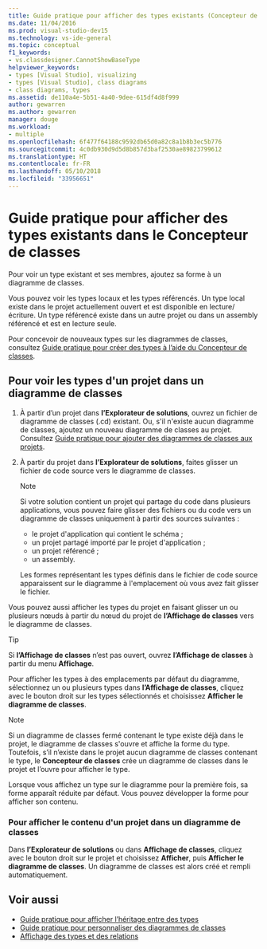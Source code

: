 ```yaml
---
title: Guide pratique pour afficher des types existants (Concepteur de classes)
ms.date: 11/04/2016
ms.prod: visual-studio-dev15
ms.technology: vs-ide-general
ms.topic: conceptual
f1_keywords:
- vs.classdesigner.CannotShowBaseType
helpviewer_keywords:
- types [Visual Studio], visualizing
- types [Visual Studio], class diagrams
- class diagrams, types
ms.assetid: de110a4e-5b51-4a40-9dee-615df4d8f999
author: gewarren
ms.author: gewarren
manager: douge
ms.workload:
- multiple
ms.openlocfilehash: 6f477f64188c9592db65d0a82c8a1b8b3ec5b776
ms.sourcegitcommit: 4c0db930d9d5d8b857d3baf2530ae89823799612
ms.translationtype: HT
ms.contentlocale: fr-FR
ms.lasthandoff: 05/10/2018
ms.locfileid: "33956651"
---
```

# <a name="how-to-view-existing-types-in-class-designer"></a>Guide pratique pour afficher des types existants dans le Concepteur de classes

Pour voir un type existant et ses membres, ajoutez sa forme à un diagramme de classes.

Vous pouvez voir les types locaux et les types référencés. Un type local existe dans le projet actuellement ouvert et est disponible en lecture/écriture. Un type référencé existe dans un autre projet ou dans un assembly référencé et est en lecture seule.

Pour concevoir de nouveaux types sur les diagrammes de classes, consultez [Guide pratique pour créer des types à l’aide du Concepteur de classes](how-to-create-types.md).

## <a name="to-see-types-in-a-project-on-a-class-diagram"></a>Pour voir les types d'un projet dans un diagramme de classes

1.  À partir d’un projet dans **l’Explorateur de solutions**, ouvrez un fichier de diagramme de classes (.cd) existant. Ou, s'il n'existe aucun diagramme de classes, ajoutez un nouveau diagramme de classes au projet. Consultez [Guide pratique pour ajouter des diagrammes de classes aux projets](how-to-add-class-diagrams-to-projects.md).

2.  À partir du projet dans **l’Explorateur de solutions**, faites glisser un fichier de code source vers le diagramme de classes.

    > [!NOTE]
    > Si votre solution contient un projet qui partage du code dans plusieurs applications, vous pouvez faire glisser des fichiers ou du code vers un diagramme de classes uniquement à partir des sources suivantes :
    >
    > - le projet d'application qui contient le schéma ;
    > - un projet partagé importé par le projet d'application ;
    > - un projet référencé ;
    > - un assembly.

    Les formes représentant les types définis dans le fichier de code source apparaissent sur le diagramme à l'emplacement où vous avez fait glisser le fichier.

Vous pouvez aussi afficher les types du projet en faisant glisser un ou plusieurs nœuds à partir du nœud du projet de **l’Affichage de classes** vers le diagramme de classes.

> [!TIP]
> Si **l’Affichage de classes** n’est pas ouvert, ouvrez **l’Affichage de classes** à partir du menu **Affichage**.

Pour afficher les types à des emplacements par défaut du diagramme, sélectionnez un ou plusieurs types dans **l’Affichage de classes**, cliquez avec le bouton droit sur les types sélectionnés et choisissez **Afficher le diagramme de classes**.

> [!NOTE]
> Si un diagramme de classes fermé contenant le type existe déjà dans le projet, le diagramme de classes s'ouvre et affiche la forme du type. Toutefois, s’il n’existe dans le projet aucun diagramme de classes contenant le type, le **Concepteur de classes** crée un diagramme de classes dans le projet et l’ouvre pour afficher le type.

Lorsque vous affichez un type sur le diagramme pour la première fois, sa forme apparaît réduite par défaut. Vous pouvez développer la forme pour afficher son contenu.

### <a name="to-display-the-contents-of-a-project-in-a-class-diagram"></a>Pour afficher le contenu d'un projet dans un diagramme de classes

Dans **l’Explorateur de solutions** ou dans **Affichage de classes**, cliquez avec le bouton droit sur le projet et choisissez **Afficher**, puis **Afficher le diagramme de classes**. Un diagramme de classes est alors créé et rempli automatiquement.

## <a name="see-also"></a>Voir aussi

- [Guide pratique pour afficher l’héritage entre des types](how-to-view-inheritance-between-types.md)
- [Guide pratique pour personnaliser des diagrammes de classes](how-to-customize-class-diagrams.md)
- [Affichage des types et des relations](viewing-types-and-relationships.md)